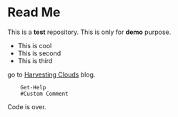 # Read Me

This is a **test** repository. This is only for __demo__ purpose.

 - This is cool
 - This is second
 - This is third


go to [Harvesting Clouds](http://harvestingClouds.com) blog.

        Get-Help
        #Custom Comment
 
 Code is over.

